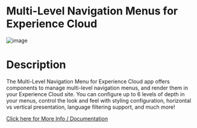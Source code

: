 # Multi-Level Navigation Menus for Experience Cloud
![image](https://user-images.githubusercontent.com/8514282/153256304-0be3c849-8e05-467c-96ca-db7b51edb77c.png)

# Description

The Multi-Level Navigation Menu for Experience Cloud app offers components to manage multi-level navigation menus, and render them in your Experience Cloud site. You can configure up to 6 levels of depth in your menus, control the look and feel with styling configuration, horizontal vs vertical presentation, language filtering support, and much more!

[Click here for More Info / Documentation](https://multilvlmenusforexpcloudupdates.substack.com)
